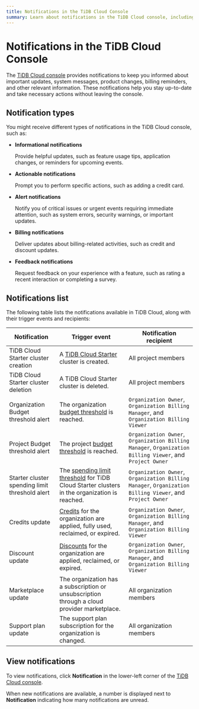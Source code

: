 ```yaml
---
title: Notifications in the TiDB Cloud Console
summary: Learn about notifications in the TiDB Cloud console, including notification types, purposes, and how to view them.
---
```


# Notifications in the TiDB Cloud Console

The [TiDB Cloud console](https://console.tidb.io/signup?provider_source=alicloud) provides notifications to keep you informed about important updates, system messages, product changes, billing reminders, and other relevant information. These notifications help you stay up-to-date and take necessary actions without leaving the console.

## Notification types

You might receive different types of notifications in the TiDB Cloud console, such as:

- **Informational notifications**

    Provide helpful updates, such as feature usage tips, application changes, or reminders for upcoming events.

- **Actionable notifications**

   Prompt you to perform specific actions, such as adding a credit card.

- **Alert notifications**

    Notify you of critical issues or urgent events requiring immediate attention, such as system errors, security warnings, or important updates.

- **Billing notifications**

    Deliver updates about billing-related activities, such as credit and discount updates.

- **Feedback notifications**

    Request feedback on your experience with a feature, such as rating a recent interaction or completing a survey.

## Notifications list

The following table lists the notifications available in TiDB Cloud, along with their trigger events and recipients:

| Notification | Trigger event | Notification recipient |
| --- | --- | --- |
| TiDB Cloud Starter cluster creation | A [TiDB Cloud Starter](/tidb-cloud/select-cluster-tier.md#tidb-cloud-starter) cluster is created. | All project members |
| TiDB Cloud Starter cluster deletion | A TiDB Cloud Starter cluster is deleted. | All project members |
| Organization Budget threshold alert | The organization [budget threshold](/tidb-cloud/tidb-cloud-budget.md) is reached. | `Organization Owner`, `Organization Billing Manager`, and `Organization Billing Viewer` |
| Project Budget threshold alert | The project [budget threshold](/tidb-cloud/tidb-cloud-budget.md) is reached. | `Organization Owner`, `Organization Billing Manager`, `Organization Billing Viewer`, and `Project Owner` |
| Starter cluster spending limit threshold alert | The [spending limit threshold](/tidb-cloud/manage-serverless-spend-limit.md) for TiDB Cloud Starter clusters in the organization is reached. | `Organization Owner`, `Organization Billing Manager`, `Organization Billing Viewer`, and `Project Owner` |
| Credits update | [Credits](/tidb-cloud/tidb-cloud-billing.md#credits) for the organization are applied, fully used, reclaimed, or expired. | `Organization Owner`, `Organization Billing Manager`, and `Organization Billing Viewer` |
| Discount update | [Discounts](/tidb-cloud/tidb-cloud-billing.md#discounts) for the organization are applied, reclaimed, or expired. | `Organization Owner`, `Organization Billing Manager`, and `Organization Billing Viewer` |
| Marketplace update | The organization has a subscription or unsubscription through a cloud provider marketplace. | All organization members |
| Support plan update | The support plan subscription for the organization is changed. | All organization members |

## View notifications

To view notifications, click **Notification** in the lower-left corner of the [TiDB Cloud console](https://console.tidb.io/signup?provider_source=alicloud).

When new notifications are available, a number is displayed next to **Notification** indicating how many notifications are unread.